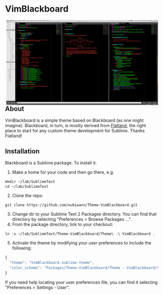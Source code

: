 # VimBlackboard

<a href="https://raw.github.com/oubiwann/Theme-VimBlackboard/master/Sublime-VimBlackboard.png">
  <img style="float:right" src="Sublime-VimBlackboard-small.png" />
</a>

## About

VimBlackboard is a simple theme based on Blackboard (as one might imagine).
Blackboard, in turn, is mostly derived from
[Flatland](https://github.com/thinkpixellab/flatland), the right place to start
for any custom theme development for Sublime. Thanks Flatland!


## Installation
Blackboard is a Sublime package. To install it:

1. Make a home for your code and then go there, e.g.
```
mkdir ~/lab/SublimeText
cd ~/lab/SublimeText
```
2. Clone the repo:
```
git clone https://github.com/oubiwann/Theme-VimBlackboard.git
```
3. Change dir to your
   Sublime Text 2 Packages directory. You can find that directory by selecting
   "Preferences > Browse Packages ...".
4. From the package directory, link to your checkout:
```
ln -s ~/lab/SublimeText/Theme-VimBlackboard/Theme\ -\ VimBlackboard .
```
5. Activate the theme by modifying your user preferences to include the
   following:

```javascript
{
  "theme": "VimBlackboard.sublime-theme",
  "color_scheme": "Packages/Theme-VimBlackboard/Theme - VimBlackboard/VimBlackboard.tmtheme"
}
```

If you need help locating your user preferences file, you can find it selecting
"Preferences > Settings - User".
